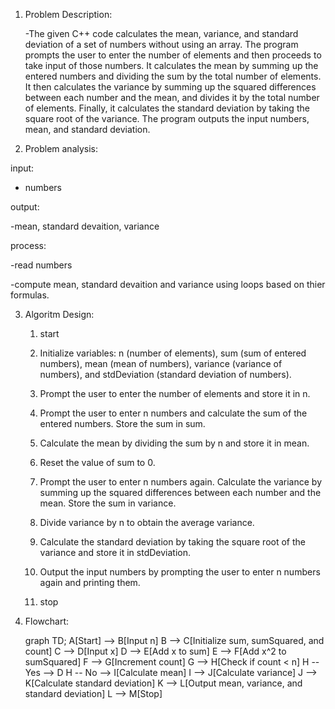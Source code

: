 1. Problem Description:

    -The given C++ code calculates the mean, variance, and standard deviation of a set of numbers without using an array. The program prompts the user to enter the 
   number of elements and then proceeds to take input of those numbers. It calculates the mean by summing up the entered numbers and dividing the sum by the total 
   number of elements. It then calculates the variance by summing up the squared differences between each number and the mean, and divides it by the total number of 
   elements. Finally, it calculates the standard deviation by taking the square root of the variance. The program outputs the input numbers, mean, and standard 
   deviation.

2. Problem analysis:

input:

   - numbers

output:

   -mean, standard devaition, variance

process:

   -read numbers
        
   -compute mean, standard devaition and variance using loops based on thier formulas.


3. Algoritm Design:

     1. start
     2. Initialize variables: n (number of elements), sum (sum of entered numbers), mean (mean of numbers), variance (variance of numbers), and stdDeviation (standard deviation of numbers).

     3. Prompt the user to enter the number of elements and store it in n.
     4. Prompt the user to enter n numbers and calculate the sum of the entered numbers. Store the sum in sum.
 
     5. Calculate the mean by dividing the sum by n and store it in mean.
     6. Reset the value of sum to 0.

     7. Prompt the user to enter n numbers again. Calculate the variance by summing up the squared differences between each number and the mean. Store the sum in variance.

     8. Divide variance by n to obtain the average variance.

     9. Calculate the standard deviation by taking the square root of the variance and store it in stdDeviation.

    10. Output the input numbers by prompting the user to enter n numbers again and printing them.
    11. stop


4. Flowchart:

    graph TD;
    A[Start] --> B[Input n]
    B --> C[Initialize sum, sumSquared, and count]
    C --> D[Input x]
    D --> E[Add x to sum]
    E --> F[Add x^2 to sumSquared]
    F --> G[Increment count]
    G --> H[Check if count < n]
    H -- Yes --> D
    H -- No --> I[Calculate mean]
    I --> J[Calculate variance]
    J --> K[Calculate standard deviation]
    K --> L[Output mean, variance, and standard deviation]
    L --> M[Stop]








   







